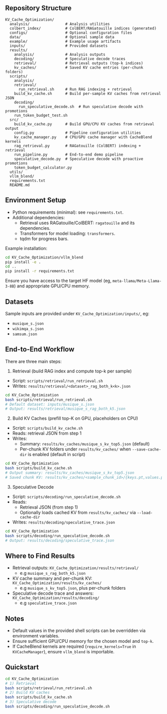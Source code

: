 ## Repository Structure
```
KV_Cache_Optimization/
  analysis/                # Analysis utilities
  colbert_index/           # ColBERT/RAGatouille indices (generated)
  configs/                 # Optional configuration files
  data/                    # Optional sample data
  example/                 # Example usage artifacts
  inputs/                  # Provided datasets
  results/
    analysis/              # Analysis outputs
    decoding/              # Speculative decode traces
    retrieval/             # Retrieval outputs (top-k indices)
    kv_caches/             # Saved KV cache entries (per-chunk folders)
  scripts/
    analysis/
    retrieval/
      run_retrieval.sh     # Run RAG indexing + retrieval
    build_kv_cache.sh      # Build per-sample KV caches from retrieval JSON
    decoding/
      run_speculative_decode.sh  # Run speculative decode with promotions
    run_token_budget_test.sh
  src/
    build_kv_cache.py      # Build GPU/CPU KV caches from retrieval output
    config.py              # Pipeline configuration utilities
    kv_cache_manager.py    # CPU/GPU cache manager with CacheBlend kernels
    rag_retrieval.py       # RAGatouille (ColBERT) indexing + retrieval
    run_pipeline.py        # End-to-end demo pipeline 
    speculative_decode.py  # Speculative decode with proactive promotions
    token_budget_calculator.py
  utils/
  vllm_blend/
  requirements.txt
  README.md
```

## Environment Setup
- Python requirements (minimal): see `requirements.txt`.
- Additional dependencies:
  - Retrieval uses RAGatouille/ColBERT: `ragatouille` and its dependencies.
  - Transformers for model loading: `transformers`.
  - tqdm for progress bars.

Example installation:
```bash
cd KV_Cache_Optimization/vllm_blend
pip install -e .
cd ..
pip install -r requirements.txt
```

Ensure you have access to the target HF model (eg, `meta-llama/Meta-Llama-3-8B`) and appropriate GPU/CPU memory.

## Datasets
Sample inputs are provided under `KV_Cache_Optimization/inputs/`, eg:
- `musique_s.json`
- `wikimqa_s.json`
- `samsum.json`

## End-to-End Workflow
There are three main steps:

1) Retrieval (build RAG index and compute top-k per sample)
- Script: `scripts/retrieval/run_retrieval.sh`
- Writes: `results/retrieval/<dataset>_rag_both_k<k>.json`

```bash
cd KV_Cache_Optimization
bash scripts/retrieval/run_retrieval.sh
# Default dataset: inputs/musique_s.json
# Output: results/retrieval/musique_s_rag_both_k5.json
```

2) Build KV Caches (prefill top-K on GPU, placeholders on CPU)
- Script: `scripts/build_kv_cache.sh`
- Reads: retrieval JSON from step 1
- Writes:
  - Summary: `results/kv_caches/musique_s_kv_top5.json` (default)
  - Per-chunk KV folders under `results/kv_caches/` when `--save-cache-dir` is enabled (default in script)

```bash
cd KV_Cache_Optimization
bash scripts/build_kv_cache.sh
# Output summary: results/kv_caches/musique_s_kv_top5.json
# Saved chunk KV: results/kv_caches/<sample_chunk_id>/{keys.pt,values.pt,valid_mask.pt,metadata.json}
```

3) Speculative Decode
- Script: `scripts/decoding/run_speculative_decode.sh`
- Reads:
  - Retrieval JSON (from step 1)
  - Optionally loads cached KV from `results/kv_caches/` via `--load-cache-dir`
- Writes: `results/decoding/speculative_trace.json`

```bash
cd KV_Cache_Optimization
bash scripts/decoding/run_speculative_decode.sh
# Output: results/decoding/speculative_trace.json
```

## Where to Find Results
- Retrieval outputs: `KV_Cache_Optimization/results/retrieval/`
  - e.g `musique_s_rag_both_k5.json`
- KV cache summary and per-chunk KV: `KV_Cache_Optimization/results/kv_caches/`
  - e.g `musique_s_kv_top5.json`, plus per-chunk folders
- Speculative decode trace and answers: `KV_Cache_Optimization/results/decoding/`
  - e.g `speculative_trace.json`


## Notes
- Default values in the provided shell scripts can be overridden via environment variables.
- Ensure sufficient GPU/CPU memory for the chosen model and `top-k`.
- If CacheBlend kernels are required (`require_kernels=True` in `KVCacheManager`), ensure `vllm_blend` is importable.

## Quickstart
```bash
cd KV_Cache_Optimization
# 1) Retrieval
bash scripts/retrieval/run_retrieval.sh
# 2) Build KV caches
bash scripts/build_kv_cache.sh
# 3) Speculative decode
bash scripts/decoding/run_speculative_decode.sh
```

